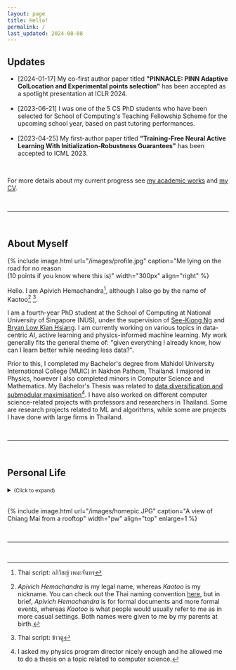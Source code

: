 ```yaml
---
layout: page
title: Hello!
permalink: /
last_updated: 2024-08-08
---
```


## Updates

<ul class="listing">
  <li class="listing-item">
    <time>[2024-01-17]</time>
    My co-first author paper titled <b>"PINNACLE: PINN Adaptive ColLocation and Experimental points selection"</b> has been accepted as a spotlight presentation at ICLR 2024.
  </li>
  <br/>
  <li class="listing-item">
    <time>[2023-06-21]</time>
    I was one of the 5 CS PhD students who have been selected for School of Computing's Teaching Fellowship Scheme for the upcoming school year, based on past tutoring performances.
  </li>
  <br/>
  <li class="listing-item">
    <time>[2023-04-25]</time>
    My first-author paper titled <b>"Training-Free Neural Active Learning With Initialization-Robustness Guarantees"</b> has been accepted to ICML 2023.
  </li>
</ul>

<br/>

For more details about my current progress see <a href="works">my academic works</a> and <a href="/cv/cv.pdf">my CV</a>.

<!-- Also see [here](#social) for other updates from Twitter. -->

<br/>

---

<br/>

## About Myself

{% include image.html url="/images/profile.jpg" caption="Me lying on the road for no reason <br> (10 points if you know where this is)" width="300px" align="right" %}

Hello. I am Apivich Hemachandra[^1], although I also go by the name of Kaotoo[^2] [^3].

I am a fourth-year PhD student at the School of Computing at National University of Singapore (NUS), under the supervision of <a href="https://www.comp.nus.edu.sg/~ngsk/">See-Kiong Ng</a> and <a href="https://www.comp.nus.edu.sg/~lowkh/">Bryan Low Kian Hsiang</a>. I am currently working on various topics in data-centric AI, active learning and physics-informed machine learning. My work generally fits the general theme of: "given everything I already know, how can I learn better while needing less data?".

Prior to this, I completed my Bachelor's degree from Mahidol University International College (MUIC) in Nakhon Pathom, Thailand. I majored in Physics, however I also completed minors in Computer Science and Mathematics. My Bachelor's Thesis was related to <a href="/projects/thesis-u">data diversification and submodular maximisation</a>[^4]. I have also worked on different computer science-related projects with professors and researchers in Thailand. Some are research projects related to ML and algorithms, while some are projects I have done with large firms in Thailand.

<br/>

___

<br/>

## Personal Life

<details> 
<summary><small>(Click to expand)</small></summary>
<br/>
I was born in Bangkok, however was raised in Chiang Mai. I lived in Chiang Mai until I turned 18 when I completed my high school, before moving to Bangkok/Nakhon Pathom to complete my undergraduate degree.
<br/><br/>
When I am not busy doing work, I enjoy playing and listening to music. I am a mediocre drummer, guitarist and vocalist, and have been playing varying amounts of music since high school.
<br/><br/>
I enjoy watching football (or soccer as some may call it), and am a fan of Nottingham Forest (who <s>will hopefully be</s> <i>are now</i> in the Premier League <s>soon</s>).
<br/><br/>
<a href="/youtube">I also make maths videos whenever I have enough free time</a>.

<br/>

</details>

<br/>

{% include image.html url="/images/homepic.JPG" caption="A view of Chiang Mai from a rooftop" width="pw" align="top" enlarge=1 %}

<br/>


---

<br/>

[^1]: Thai script: อภิวิชญ์ ​เหมะจันทร

[^2]: _Apivich Hemachandra_ is my legal name, whereas _Kaotoo_ is my nickname. You can check out the Thai naming convention <a href="https://en.wikipedia.org/wiki/Thai_name">here</a>, but in brief, _Apivich Hemachandra_ is for formal documents and more formal events, whereas _Kaotoo_ is what people would usually refer to me as in more casual settings. Both names were given to me by my parents at birth.

[^3]: Thai script: ข้าวตู

[^4]: I asked my physics program director nicely enough and he allowed me to do a thesis on a topic related to computer science.
